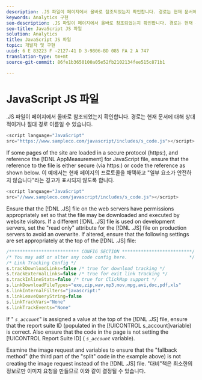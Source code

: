 ```yaml
---
description: .JS 파일이 페이지에서 올바로 참조되었는지 확인합니다. 경로는 현재 문서에 대해 상대적이거나 절대 경로 이름일 수 있습니다.
keywords: Analytics 구현
seo-description: .JS 파일이 페이지에서 올바로 참조되었는지 확인합니다. 경로는 현재 문서에 대해 상대적이거나 절대 경로 이름일 수 있습니다.
seo-title: JavaScript JS 파일
solution: Analytics
title: JavaScript JS 파일
topic: 개발자 및 구현
uuid: 6 E 83223 F -2127-41 D 3-9806-BD 085 FA 2 A 747
translation-type: tm+mt
source-git-commit: 86fe1b3650100a05e52fb2102134fee515c871b1

---
```



# JavaScript JS 파일

.JS 파일이 페이지에서 올바로 참조되었는지 확인합니다. 경로는 현재 문서에 대해 상대적이거나 절대 경로 이름일 수 있습니다.

```js
<script language="JavaScript" 
src="https://www.sampleco.com/javascript/includes/s_code.js"></script>
```

If some pages of the site are loaded in a secure protocol (https:), and reference the [!DNL AppMeasurement] for JavaScript file, ensure that the reference to the file is either secure (via https:) or code the reference as shown below. 이 예에서는 현재 페이지의 프로토콜을 채택하고 "일부 요소가 안전하지 않습니다"라는 경고가 표시되지 않도록 합니다.

```js
<script language="JavaScript" 
src="//www.sampleco.com/javascript/includes/s_code.js"></script>
```

Ensure that the [!DNL .JS] file on the web servers have permissions appropriately set so that the file may be downloaded and executed by website visitors. If a different [!DNL .JS] file is used on development servers, set the "read only" attribute for the [!DNL .JS] file on production servers to avoid an overwrite. If altered, ensure that the following settings are set appropriately at the top of the [!DNL .JS] file:

```js
/************************** CONFIG SECTION **************************/
/* You may add or alter any code config here.                       */
/* Link Tracking Config */
s.trackDownloadLinks=false /* true for download tracking */
s.trackExternalLinks=false /* true for exit link tracking */
s.trackInlineStats=false /* true for ClickMap support */
s.linkDownloadFileTypes="exe,zip,wav,mp3,mov,mpg,avi,doc,pdf,xls"
s.linkInternalFilters="javascript:"
s.linkLeaveQueryString=false
s.linkTrackVars="None" 
s.linkTrackEvents="None"
```

If " *`s_account`*" is assigned a value at the top of the [!DNL .JS] file, ensure that the report suite ID (populated in the [!UICONTROL s_account]variable) is correct. Also ensure that the code in the page is not setting the [!UICONTROL Report Suite ID] ( *`s_account`* variable).

Examine the image request and variables to ensure that the "fallback method" (the third part of the "split" code in the example above) is not creating the image request instead of the [!DNL .JS] file. "대비"책은 최소한의 정보로만 이미지 요청을 만들므로 이와 같이 결정될 수 있습니다.

